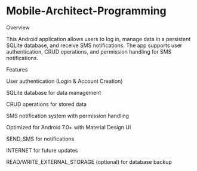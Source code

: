 # Mobile-Architect-Programming

Overview

This Android application allows users to log in, manage data in a persistent SQLite database, and receive SMS notifications. The app supports user authentication, CRUD operations, and permission handling for SMS notifications.

Features

User authentication (Login & Account Creation)

SQLite database for data management

CRUD operations for stored data

SMS notification system with permission handling

Optimized for Android 7.0+ with Material Design UI

SEND_SMS for notifications

INTERNET for future updates

READ/WRITE_EXTERNAL_STORAGE (optional) for database backup
